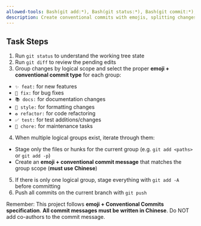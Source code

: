 ```yaml
---
allowed-tools: Bash(git add:*), Bash(git status:*), Bash(git commit:*), Bash(git diff:*), Bash(git push:*)
description: Create conventional commits with emojis, splitting changes into multiple commits when it improves clarity, and push to the remote repository.
---
```


## Task Steps

1. Run `git status` to understand the working tree state
2. Run `git diff` to review the pending edits
3. Group changes by logical scope and select the proper **emoji + conventional commit type** for each group:

  - `✨ feat:` for new features
  - `🐛 fix:` for bug fixes
  - `📚 docs:` for documentation changes
  - `💄 style:` for formatting changes
  - `♻️ refactor:` for code refactoring
  - `✅ test:` for test additions/changes
  - `🔧 chore:` for maintenance tasks

4. When multiple logical groups exist, iterate through them:

  - Stage only the files or hunks for the current group (e.g. `git add <paths>` or `git add -p`)
  - Create an **emoji + conventional commit message** that matches the group scope (**must use Chinese**)

5. If there is only one logical group, stage everything with `git add -A` before committing
6. Push all commits on the current branch with `git push`

Remember: This project follows **emoji + Conventional Commits specification**. **All commit messages must be written in Chinese**. Do NOT add co-authors to the commit message.
